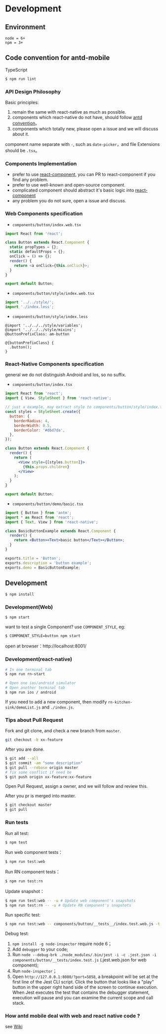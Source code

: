 # Development

## Environment

```
node = 6+
npm = 3+
```

## Code convention for antd-mobile

TypeScript

```bash
$ npm run lint
```

### API Design Philosophy

Basic principles:

1. remain the same with react-native as much as possible.
2. components which react-native do not have, should follow [antd convention](https://ant.design/)。
3. components which totally new, please open a issue and we will discuss about it.

component name separate with `-`, such as `date-picker`，and file Extensions should be `.tsx`。


### Components Implementation

- prefer to use [react-component](https://github.com/react-component/), you can PR to react-component if you find any problem.
- prefer to use well-known and open-source component.
- complicated component should abstract it's basic logic into [react-component](https://github.com/react-component/)
- any problem you do not sure, open a issue and discuss.

### Web Components specification

- `components/button/index.web.tsx`

```js
import React from 'react';

class Button extends React.Component {
  static propTypes = {};
  static defaultProps = {};
  onClick = () => {};
  render() {
    return <a onClick={this.onClick}>;
  }
}

export default Button;
```

- `components/button/style/index.web.tsx`

```js
import '../../style/';
import './index.less';
```

- `components/button/style/index.less`

```less
@import '../../../style/variables';
@import '../../../style/mixins';
@buttonPrefixClass: am-button

@{buttonPrefixClass} {
  .button();
}
```

### React-Native Components specification

general we do not distinguish Android and Ios, so no suffix.

- `components/button/index.tsx`

```jsx
import React from 'react';
import { View, StyleSheet } from 'react-native';

// just a example, may extract style to components/button/style/index.tsx
const styles = StyleSheet.create({
  button: {
    borderRadius: 4,
    borderWidth: 0.5,
    borderColor: '#d6d7da',
  },
});

class Button extends React.Component {
  render() {
    return (
      <View style={[styles.button]}>
        {this.props.children}
      </View>
    );
  }
}

export default Button;
```

- `components/button/demo/basic.tsx`

```jsx
import { Button } from 'antm';
import * as React from 'react';
import { Text, View } from 'react-native';

class BasicButtonExample extends React.Component {
  render() {
    return <Button><Text>basic button</Text></Button>;
  }
}

exports.title = 'Button';
exports.description = 'button example';
exports.demo = BasicButtonExample;
```

## Development

```bash
$ npm install
```

### Development(Web)

```bash
$ npm start
```

want to test a single Component? use `COMPONENT_STYLE`, eg:

```bash
$ COMPONENT_STYLE=button npm start
```

open at browser：http://localhost:8001/

### Development(react-native)

```bash
# In one terminal tab
$ npm run rn-start

# Open one ios/android simulator
# Open another terminal tab
$ npm run ios / android
```

If you need to add a new component, then modify `rn-kitchen-sink/demoList.js` and `./index.js`.

### Tips about Pull Request

Fork and git clone, and check a new branch from `master`.

```bash
git checkout -b xx-feature
```

After you are done.

```bash
$ git add --all
$ git commit -am "some description"
$ git pull --rebase origin master
# fix some conflict if need be
$ git push origin xx-feature:xx-feature
```

Open Pull Request, assign a owner, and we will follow and review this.

After you pr is merged into master.

```bash
$ git checkout master
$ git pull
```

### Run tests

Run all test:

```bash
$ npm test
```

Run web component tests：

```bash
$ npm run test:web
```

Run RN component tests：

```bash
$ npm run test:rn
```

Update snapshot：

```bash
$ npm run test:web -- -u # Update web component's snapshots
$ npm run test:rn -- -u # Update RN component's snapshots
```

Run specific test:

```bash
$ npm run test:web -- components/button/__tests__/index.test.web.js -t 'pressIn'
```

Debug test:

1. `npm install -g node-inspector` require node 6；
1. Add `debugger` to your code;
1. Run `node --debug-brk ./node_modules/.bin/jest -i -c .jest.json -i components/button/__tests/index.test.js` (.jest.web.json for web component);
1. Run `node-inspector`；
1. Open `http://127.0.0.1:8080/?port=5858`, a breakpoint will be set at the first line of the Jest CLI script. Click the button that looks like a "play" button in the upper right hand side of the screen to continue execution. When Jest executes the test that contains the debugger statement, execution will pause and you can examine the current scope and call stack.

### How antd mobile deal with web and react native code ?

see [Wiki](https://github.com/ant-design/ant-design-mobile/wiki/How-antd-mobile-deal-with-web-and-react-native-code-%3F)
